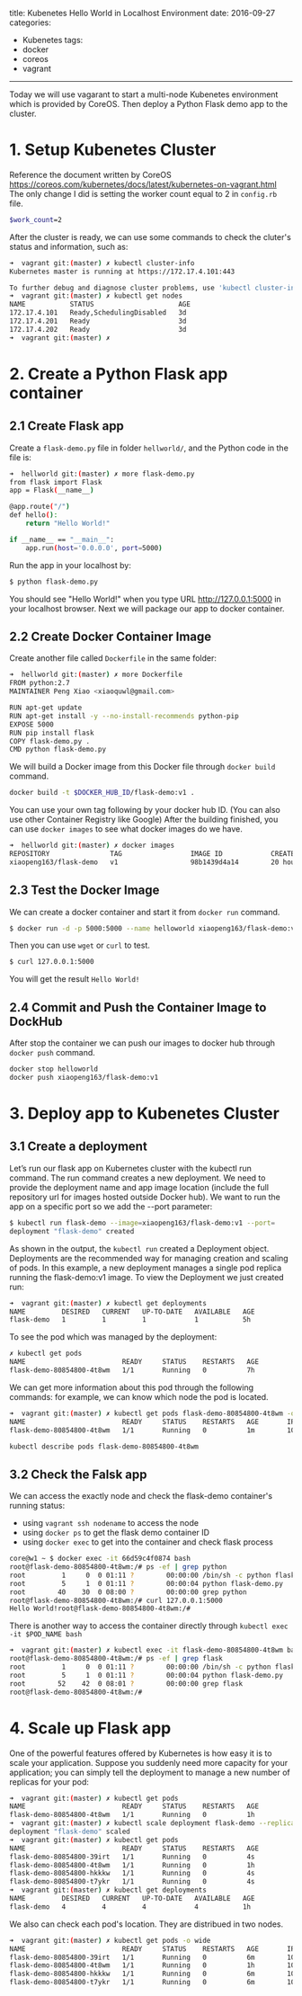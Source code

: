title: Kubenetes Hello World in Localhost Environment
date: 2016-09-27
categories:
- Kubenetes
tags:
- docker
- coreos
- vagrant
---

Today we will use vagarant to start a multi-node Kubenetes environment which is provided by CoreOS. Then deploy a Python Flask demo app to the cluster.

# 1. Setup Kubenetes Cluster

Reference the document written by CoreOS https://coreos.com/kubernetes/docs/latest/kubernetes-on-vagrant.html The only change I did is setting the worker count equal to 2 in `config.rb` file.

```bash
$work_count=2
```

After the cluster is ready, we can use some commands to check the cluter's status and information, such as:

```bash
➜  vagrant git:(master) ✗ kubectl cluster-info
Kubernetes master is running at https://172.17.4.101:443

To further debug and diagnose cluster problems, use 'kubectl cluster-info dump'.
➜  vagrant git:(master) ✗ kubectl get nodes
NAME           STATUS                     AGE
172.17.4.101   Ready,SchedulingDisabled   3d
172.17.4.201   Ready                      3d
172.17.4.202   Ready                      3d
➜  vagrant git:(master) ✗
```

# 2. Create a Python Flask app container

## 2.1 Create Flask app

Create a `flask-demo.py` file in folder `hellworld/`, and the Python code in the file is:

```bash
➜  hellworld git:(master) ✗ more flask-demo.py
from flask import Flask
app = Flask(__name__)

@app.route("/")
def hello():
    return "Hello World!"

if __name__ == "__main__":
    app.run(host='0.0.0.0', port=5000)
```

Run the app in your localhost by:

```bash
$ python flask-demo.py
```

You should see "Hello World!" when you type URL http://127.0.0.1:5000 in your localhost browser. Next we will package our app to docker container.

## 2.2 Create Docker Container Image

Create another file called `Dockerfile` in the same folder:

```bash
➜  hellworld git:(master) ✗ more Dockerfile
FROM python:2.7
MAINTAINER Peng Xiao <xiaoquwl@gmail.com>

RUN apt-get update
RUN apt-get install -y --no-install-recommends python-pip
EXPOSE 5000
RUN pip install flask
COPY flask-demo.py .
CMD python flask-demo.py
```

We will build a Docker image from this Docker file through `docker build` command.

```bash
docker build -t $DOCKER_HUB_ID/flask-demo:v1 .
```

You can use your own tag following by your docker hub ID. (You can also use other Container Registry like Google) After the building finished, you can use `docker images` to see what docker images do we have.

```bash
➜  hellworld git:(master) ✗ docker images
REPOSITORY               TAG                 IMAGE ID            CREATED             SIZE
xiaopeng163/flask-demo   v1                  98b1439d4a14        20 hours ago        699.9 MB
```

## 2.3 Test the Docker Image

We can create a docker container and start it from `docker run` command.

```bash
$ docker run -d -p 5000:5000 --name helloworld xiaopeng163/flask-demo:v1
```

Then you can use `wget` or `curl` to test.

```bash
$ curl 127.0.0.1:5000
```

You will get the result `Hello World!`

## 2.4 Commit and Push the Container Image to DockHub

After stop the container we can push our images to docker hub through `docker push` command.

```bash
docker stop helloworld
docker push xiaopeng163/flask-demo:v1
```

# 3. Deploy app to Kubenetes Cluster

## 3.1 Create a deployment

Let’s run our flask app on Kubernetes cluster with the kubectl run command. The run command creates a new deployment. We need to provide the deployment name and app image location (include the full repository url for images hosted outside Docker hub). We want to run the app on a specific port so we add the --port parameter:

```bash
$ kubectl run flask-demo --image=xiaopeng163/flask-demo:v1 --port=
deployment "flask-demo" created
```

As shown in the output, the `kubectl run` created a Deployment object. Deployments are the recommended way for managing creation and scaling of pods. In this example, a new deployment manages a single pod replica running the flask-demo:v1 image. To view the Deployment we just created run:

```bash
➜  vagrant git:(master) ✗ kubectl get deployments
NAME         DESIRED   CURRENT   UP-TO-DATE   AVAILABLE   AGE
flask-demo   1         1         1            1           5h
```

To see the pod which was managed by the deployment:

```bash
✗ kubectl get pods
NAME                        READY     STATUS    RESTARTS   AGE
flask-demo-80854800-4t8wm   1/1       Running   0          7h
```

We can get more information about this pod through the following commands: for example, we can know which node the pod is located.

```bash
➜  vagrant git:(master) ✗ kubectl get pods flask-demo-80854800-4t8wm -o wide
NAME                        READY     STATUS    RESTARTS   AGE       IP          NODE
flask-demo-80854800-4t8wm   1/1       Running   0          1m        10.2.98.2   172.17.4.202
```

```bash
kubectl describe pods flask-demo-80854800-4t8wm
```

## 3.2 Check the Falsk app

We can access the exactly node and check the flask-demo container's running status:

 - using `vagrant ssh nodename` to access the node
 - using `docker ps` to get the flask demo container ID
 - using  `docker exec` to get into the container and check flask process


```bash
core@w1 ~ $ docker exec -it 66d59c4f0874 bash
root@flask-demo-80854800-4t8wm:/# ps -ef | grep python
root         1     0  0 01:11 ?        00:00:00 /bin/sh -c python flask-demo.py
root         5     1  0 01:11 ?        00:00:04 python flask-demo.py
root        40    30  0 08:00 ?        00:00:00 grep python
root@flask-demo-80854800-4t8wm:/# curl 127.0.0.1:5000
Hello World!root@flask-demo-80854800-4t8wm:/#
```

There is another way to access the container directly through `kubectl exec -it $POD_NAME bash`

```bash
➜  vagrant git:(master) ✗ kubectl exec -it flask-demo-80854800-4t8wm bash
root@flask-demo-80854800-4t8wm:/# ps -ef | grep flask
root         1     0  0 01:11 ?        00:00:00 /bin/sh -c python flask-demo.py
root         5     1  0 01:11 ?        00:00:04 python flask-demo.py
root        52    42  0 08:01 ?        00:00:00 grep flask
root@flask-demo-80854800-4t8wm:/#
```

# 4. Scale up Flask app

One of the powerful features offered by Kubernetes is how easy it is to scale your application. Suppose you suddenly need more capacity for your application; you can simply tell the deployment to manage a new number of replicas for your pod:

```bash
➜  vagrant git:(master) ✗ kubectl get pods
NAME                        READY     STATUS    RESTARTS   AGE
flask-demo-80854800-4t8wm   1/1       Running   0          1h
➜  vagrant git:(master) ✗ kubectl scale deployment flask-demo --replicas=4
deployment "flask-demo" scaled
➜  vagrant git:(master) ✗ kubectl get pods
NAME                        READY     STATUS    RESTARTS   AGE
flask-demo-80854800-39irt   1/1       Running   0          4s
flask-demo-80854800-4t8wm   1/1       Running   0          1h
flask-demo-80854800-hkkkw   1/1       Running   0          4s
flask-demo-80854800-t7ykr   1/1       Running   0          4s
➜  vagrant git:(master) ✗ kubectl get deployments
NAME         DESIRED   CURRENT   UP-TO-DATE   AVAILABLE   AGE
flask-demo   4         4         4            4           1h
```

We also can check each pod's location. They are distribued in two nodes.

```bash
➜  vagrant git:(master) ✗ kubectl get pods -o wide
NAME                        READY     STATUS    RESTARTS   AGE       IP          NODE
flask-demo-80854800-39irt   1/1       Running   0          6m        10.2.98.3   172.17.4.202
flask-demo-80854800-4t8wm   1/1       Running   0          1h        10.2.98.2   172.17.4.202
flask-demo-80854800-hkkkw   1/1       Running   0          6m        10.2.30.4   172.17.4.201
flask-demo-80854800-t7ykr   1/1       Running   0          6m        10.2.30.5   172.17.4.201
```
